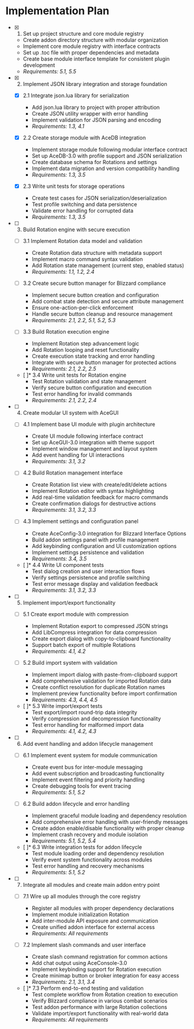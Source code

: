 # Implementation Plan

- [x] 1. Set up project structure and core module registry
  - Create addon directory structure with modular organization
  - Implement core module registry with interface contracts
  - Set up .toc file with proper dependencies and metadata
  - Create base module interface template for consistent plugin development
  - _Requirements: 5.1, 5.5_

- [x] 2. Implement JSON library integration and storage foundation
  - [x] 2.1 Integrate json.lua library for serialization


    - Add json.lua library to project with proper attribution
    - Create JSON utility wrapper with error handling
    - Implement validation for JSON parsing and encoding
    - _Requirements: 1.3, 4.1_

  - [x] 2.2 Create storage module with AceDB integration
    - Implement storage module following modular interface contract
    - Set up AceDB-3.0 with profile support and JSON serialization
    - Create database schema for Rotations and settings
    - Implement data migration and version compatibility handling
    - _Requirements: 1.3, 3.5_

  - [x] 2.3 Write unit tests for storage operations



    - Create test cases for JSON serialization/deserialization
    - Test profile switching and data persistence
    - Validate error handling for corrupted data
    - _Requirements: 1.3, 3.5_

- [ ] 3. Build Rotation engine with secure execution
  - [ ] 3.1 Implement Rotation data model and validation
    - Create Rotation data structure with metadata support
    - Implement macro command syntax validation
    - Add Rotation state management (current step, enabled status)
    - _Requirements: 1.1, 1.2, 2.4_

  - [ ] 3.2 Create secure button manager for Blizzard compliance
    - Implement secure button creation and configuration
    - Add combat state detection and secure attribute management
    - Ensure one-action-per-click enforcement
    - Handle secure button cleanup and resource management
    - _Requirements: 2.1, 2.2, 5.1, 5.2, 5.3_

  - [ ] 3.3 Build Rotation execution engine
    - Implement Rotation step advancement logic
    - Add Rotation looping and reset functionality
    - Create execution state tracking and error handling
    - Integrate with secure button manager for protected actions
    - _Requirements: 2.1, 2.2, 2.5_

  - [ ]* 3.4 Write unit tests for Rotation engine
    - Test Rotation validation and state management
    - Verify secure button configuration and execution
    - Test error handling for invalid commands
    - _Requirements: 2.1, 2.2, 2.4_

- [ ] 4. Create modular UI system with AceGUI
  - [ ] 4.1 Implement base UI module with plugin architecture
    - Create UI module following interface contract
    - Set up AceGUI-3.0 integration with theme support
    - Implement window management and layout system
    - Add event handling for UI interactions
    - _Requirements: 3.1, 3.2_

  - [ ] 4.2 Build Rotation management interface
    - Create Rotation list view with create/edit/delete actions
    - Implement Rotation editor with syntax highlighting
    - Add real-time validation feedback for macro commands
    - Create confirmation dialogs for destructive actions
    - _Requirements: 3.1, 3.2, 3.3_

  - [ ] 4.3 Implement settings and configuration panel
    - Create AceConfig-3.0 integration for Blizzard Interface Options
    - Build addon settings panel with profile management
    - Add keybinding configuration and UI customization options
    - Implement settings persistence and validation
    - _Requirements: 3.4, 3.5_

  - [ ]* 4.4 Write UI component tests
    - Test dialog creation and user interaction flows
    - Verify settings persistence and profile switching
    - Test error message display and validation feedback
    - _Requirements: 3.1, 3.2, 3.3_

- [ ] 5. Implement import/export functionality
  - [ ] 5.1 Create export module with compression
    - Implement Rotation export to compressed JSON strings
    - Add LibCompress integration for data compression
    - Create export dialog with copy-to-clipboard functionality
    - Support batch export of multiple Rotations
    - _Requirements: 4.1, 4.2_

  - [ ] 5.2 Build import system with validation
    - Implement import dialog with paste-from-clipboard support
    - Add comprehensive validation for imported Rotation data
    - Create conflict resolution for duplicate Rotation names
    - Implement preview functionality before import confirmation
    - _Requirements: 4.3, 4.4, 4.5_

  - [ ]* 5.3 Write import/export tests
    - Test export/import round-trip data integrity
    - Verify compression and decompression functionality
    - Test error handling for malformed import data
    - _Requirements: 4.1, 4.2, 4.3_

- [ ] 6. Add event handling and addon lifecycle management
  - [ ] 6.1 Implement event system for module communication
    - Create event bus for inter-module messaging
    - Add event subscription and broadcasting functionality
    - Implement event filtering and priority handling
    - Create debugging tools for event tracing
    - _Requirements: 5.1, 5.2_

  - [ ] 6.2 Build addon lifecycle and error handling
    - Implement graceful module loading and dependency resolution
    - Add comprehensive error handling with user-friendly messages
    - Create addon enable/disable functionality with proper cleanup
    - Implement crash recovery and module isolation
    - _Requirements: 5.1, 5.2, 5.4_

  - [ ]* 6.3 Write integration tests for addon lifecycle
    - Test module loading order and dependency resolution
    - Verify event system functionality across modules
    - Test error handling and recovery mechanisms
    - _Requirements: 5.1, 5.2_

- [ ] 7. Integrate all modules and create main addon entry point
  - [ ] 7.1 Wire up all modules through the core registry
    - Register all modules with proper dependency declarations
    - Implement module initialization Rotation
    - Add inter-module API exposure and communication
    - Create unified addon interface for external access
    - _Requirements: All requirements_

  - [ ] 7.2 Implement slash commands and user interface
    - Create slash command registration for common actions
    - Add chat output using AceConsole-3.0
    - Implement keybinding support for Rotation execution
    - Create minimap button or broker integration for easy access
    - _Requirements: 2.1, 3.1, 3.4_

  - [ ]* 7.3 Perform end-to-end testing and validation
    - Test complete workflow from Rotation creation to execution
    - Verify Blizzard compliance in various combat scenarios
    - Test addon performance with large Rotation collections
    - Validate import/export functionality with real-world data
    - _Requirements: All requirements_
